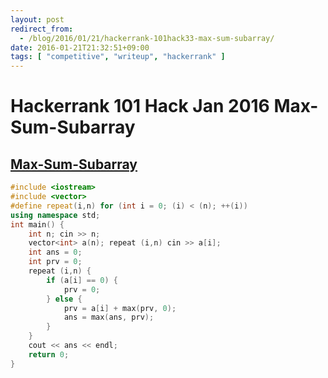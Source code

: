 ```yaml
---
layout: post
redirect_from:
  - /blog/2016/01/21/hackerrank-101hack33-max-sum-subarray/
date: 2016-01-21T21:32:51+09:00
tags: [ "competitive", "writeup", "hackerrank" ]
---
```


# Hackerrank 101 Hack Jan 2016 Max-Sum-Subarray

## [Max-Sum-Subarray](https://www.hackerrank.com/contests/101hack33/challenges/max-sum-subarray)

``` c++
#include <iostream>
#include <vector>
#define repeat(i,n) for (int i = 0; (i) < (n); ++(i))
using namespace std;
int main() {
    int n; cin >> n;
    vector<int> a(n); repeat (i,n) cin >> a[i];
    int ans = 0;
    int prv = 0;
    repeat (i,n) {
        if (a[i] == 0) {
            prv = 0;
        } else {
            prv = a[i] + max(prv, 0);
            ans = max(ans, prv);
        }
    }
    cout << ans << endl;
    return 0;
}
```
